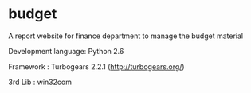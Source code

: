 budget
======

A report website for finance department to manage the budget material

Development language: Python 2.6 

Framework : Turbogears 2.2.1 (http://turbogears.org/) 

3rd Lib : win32com

